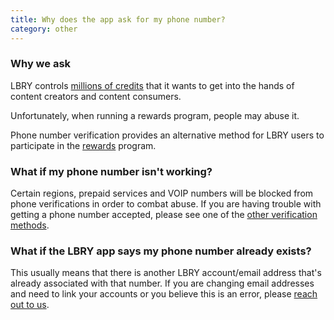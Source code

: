 ```yaml
---
title: Why does the app ask for my phone number?
category: other
---
```


### Why we ask

LBRY controls [millions of credits](https://lbry.io/faq/credit-policy) that it wants to get into the hands of content creators and content consumers.

Unfortunately, when running a rewards program, people may abuse it.

Phone number verification provides an alternative method for LBRY users to participate in the [rewards](https://lbry.io/faq/rewards) program.

### What if my phone number isn't working?
Certain regions, prepaid services and VOIP numbers will be blocked from phone verifications in order to combat abuse. If you are having trouble with getting a phone number accepted, please see one of the [other verification methods](https://lbry.io/faq/identity-requirements).

### What if the LBRY app says my phone number already exists?
This usually means that there is another LBRY account/email address that's already associated with that number. If you are changing email addresses and need to link your accounts or you believe this is an error, please [reach out to us](mailto:help@lbry.io).
